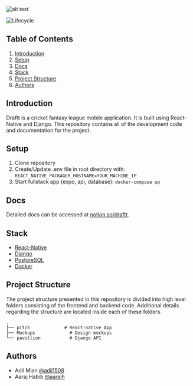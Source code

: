 ![alt test](mockups/Logo.png)

![Lifecycle][lifecycle]

## Table of Contents

1. [Introduction](#introduction)
1. [Setup](#setup)
1. [Docs](#docs)
1. [Stack](#stack)
1. [Project Structure](#project-structure)
1. [Authors](#authors)

## Introduction

Draftt is a cricket fantasy league mobile application. It is built using React-Native and Django. This repository contains all of the development code and documentation for the project.

## Setup
1. Clone repository
1. Create/Update .env file in root directory with:
    `REACT_NATIVE_PACKAGER_HOSTNAME=YOUR_MACHINE_IP`
1. Start fullstack app (expo, api, database): `docker-compose up`


## Docs

Detailed docs can be accessed at [notion.so/draftt](https://notion.so/draftt/).

## Stack
- [React-Native](https://facebook.github.io/react-native/) 
- [Django](https://www.djangoproject.com/)
- [PostgreSQL](https://www.postgresql.org/)
- [Docker](https://www.docker.com/)

## Project Structure

The project structure presented in this repository is divided into high level folders consisting of the frontend and backend code. Additional details regarding the structure are located inside each of these folders.
```
. 
├── pitch  			  # React-native App
├── Mockups  			# Design mockups
└── pavillion  			# Django API
```

## Authors

 - Adil Mian [@adil1508](https://github.com/adil1508)
 - Aaraj Habib [@aarajh](https://github.com/aarajh)


[lifecycle]: https://img.shields.io/badge/lifecycle-early%20development-orange
